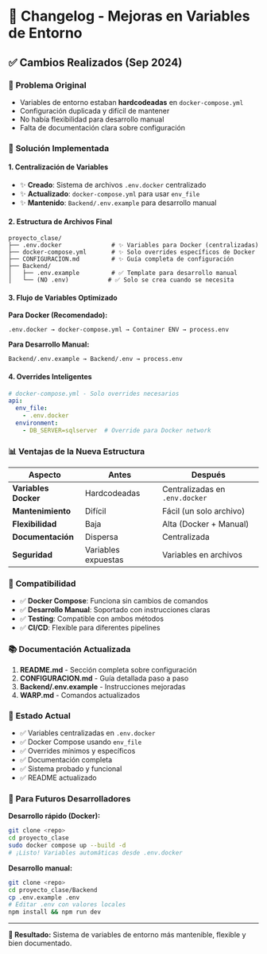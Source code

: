 # 🔧 Changelog - Mejoras en Variables de Entorno

## ✅ Cambios Realizados (Sep 2024)

### 🎯 **Problema Original**
- Variables de entorno estaban **hardcodeadas** en `docker-compose.yml`
- Configuración duplicada y difícil de mantener
- No había flexibilidad para desarrollo manual
- Falta de documentación clara sobre configuración

### 🚀 **Solución Implementada**

#### 1. **Centralización de Variables**
- ✨ **Creado**: Sistema de archivos `.env.docker` centralizado
- ✨ **Actualizado**: `docker-compose.yml` para usar `env_file`
- ✨ **Mantenido**: `Backend/.env.example` para desarrollo manual

#### 2. **Estructura de Archivos Final**
```
proyecto_clase/
├── .env.docker              # ✨ Variables para Docker (centralizadas)
├── docker-compose.yml       # ✨ Solo overrides específicos de Docker
├── CONFIGURACION.md         # ✨ Guía completa de configuración
├── Backend/
│   ├── .env.example         # ✅ Template para desarrollo manual
│   └── (NO .env)           # ✅ Solo se crea cuando se necesita
```

#### 3. **Flujo de Variables Optimizado**

**Para Docker (Recomendado):**
```
.env.docker → docker-compose.yml → Container ENV → process.env
```

**Para Desarrollo Manual:**
```
Backend/.env.example → Backend/.env → process.env
```

#### 4. **Overrides Inteligentes**
```yaml
# docker-compose.yml - Solo overrides necesarios
api:
  env_file:
    - .env.docker
  environment:
    - DB_SERVER=sqlserver  # Override para Docker network
```

### 📊 **Ventajas de la Nueva Estructura**

| Aspecto | Antes | Después |
|---------|-------|---------|
| **Variables Docker** | Hardcodeadas | Centralizadas en `.env.docker` |
| **Mantenimiento** | Difícil | Fácil (un solo archivo) |
| **Flexibilidad** | Baja | Alta (Docker + Manual) |
| **Documentación** | Dispersa | Centralizada |
| **Seguridad** | Variables expuestas | Variables en archivos |

### 🔄 **Compatibilidad**

- ✅ **Docker Compose**: Funciona sin cambios de comandos
- ✅ **Desarrollo Manual**: Soportado con instrucciones claras
- ✅ **Testing**: Compatible con ambos métodos
- ✅ **CI/CD**: Flexible para diferentes pipelines

### 📚 **Documentación Actualizada**

1. **README.md** - Sección completa sobre configuración
2. **CONFIGURACION.md** - Guía detallada paso a paso  
3. **Backend/.env.example** - Instrucciones mejoradas
4. **WARP.md** - Comandos actualizados

### 🎉 **Estado Actual**

- ✅ Variables centralizadas en `.env.docker`
- ✅ Docker Compose usando `env_file`
- ✅ Overrides mínimos y específicos
- ✅ Documentación completa
- ✅ Sistema probado y funcional
- ✅ README actualizado

### 🚀 **Para Futuros Desarrolladores**

**Desarrollo rápido (Docker):**
```bash
git clone <repo>
cd proyecto_clase
sudo docker compose up --build -d
# ¡Listo! Variables automáticas desde .env.docker
```

**Desarrollo manual:**
```bash
git clone <repo>
cd proyecto_clase/Backend
cp .env.example .env
# Editar .env con valores locales
npm install && npm run dev
```

---

**🎯 Resultado:** Sistema de variables de entorno más mantenible, flexible y bien documentado.
